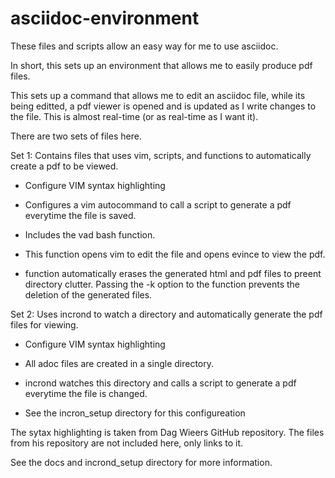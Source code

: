 
asciidoc-environment
====================


These files and scripts allow an easy way for me to use asciidoc.

In short, this sets up an environment that allows me to easily produce pdf files.

This sets up a command that allows me to edit an asciidoc file, while its being editted, a pdf viewer is opened and is updated as I write changes to the file. This is almost real-time (or as real-time as I want it).



There are two sets of files here.

Set 1: Contains files that uses vim, scripts, and functions to automatically create a pdf to be viewed.
* Configure VIM syntax highlighting

* Configures a vim autocommand to call a script to generate a pdf everytime the file is saved.

* Includes the vad bash function. 
 * This function opens vim to edit the file and opens evince to view the pdf.

 * function automatically erases the generated html and pdf files to preent directory clutter.
Passing the -k option to the function prevents the deletion of the generated files.

Set 2: Uses incrond to watch a directory and automatically generate the pdf files for viewing.
* Configure VIM syntax highlighting

* All adoc files are created in a single directory.
 * incrond watches this directory and calls a script to generate a pdf everytime the file is changed.

* See the incron_setup directory for this configureation



The sytax highlighting is taken from Dag Wieers GitHub repository. The files from his repository are not included here, only links to it.

See the docs and incrond_setup directory for more information.


